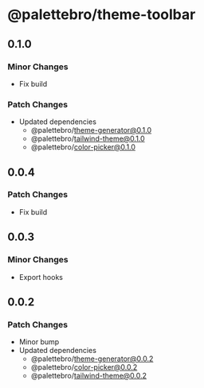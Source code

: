 # @palettebro/theme-toolbar

## 0.1.0

### Minor Changes

- Fix build

### Patch Changes

- Updated dependencies
  - @palettebro/theme-generator@0.1.0
  - @palettebro/tailwind-theme@0.1.0
  - @palettebro/color-picker@0.1.0

## 0.0.4

### Patch Changes

- Fix build

## 0.0.3

### Minor Changes

- Export hooks

## 0.0.2

### Patch Changes

- Minor bump
- Updated dependencies
  - @palettebro/theme-generator@0.0.2
  - @palettebro/color-picker@0.0.2
  - @palettebro/tailwind-theme@0.0.2
